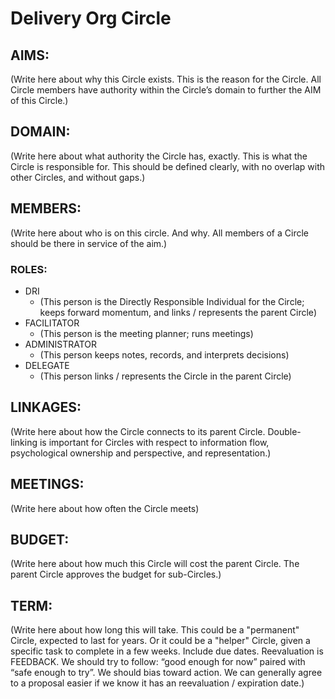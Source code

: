 # Delivery Org Circle

## AIMS:
(Write here about why this Circle exists. This is the reason for the Circle. All Circle members have authority within the Circle’s domain to further the AIM of this Circle.)

## DOMAIN:
(Write here about what authority the Circle has, exactly. This is what the Circle is responsible for. This should be defined clearly, with no overlap with other Circles, and without gaps.)

## MEMBERS:
(Write here about who is on this circle. And why. All members of a Circle should be there in service of the aim.)

### ROLES:
* DRI
  * (This person is the Directly Responsible Individual for the Circle; keeps forward momentum, and links / represents the parent Circle)
* FACILITATOR
  * (This person is the meeting planner; runs meetings)
* ADMINISTRATOR
  * (This person keeps notes, records, and interprets decisions)
* DELEGATE
  * (This person links / represents the Circle in the parent Circle)

## LINKAGES:
(Write here about how the Circle connects to its parent Circle. Double-linking is important for Circles with respect to information flow, psychological ownership and perspective, and representation.)

## MEETINGS:
(Write here about how often the Circle meets)

## BUDGET:
(Write here about how much this Circle will cost the parent Circle. The parent Circle approves the budget for sub-Circles.)

## TERM:
(Write here about how long this will take. This could be a "permanent" Circle, expected to last for years. Or it could be a "helper" Circle, given a specific task to complete in a few weeks. Include due dates. Reevaluation is FEEDBACK. We should try to follow: “good enough for now” paired with “safe enough to try”. We should bias toward action. We can generally agree to a proposal easier if we know it has an reevaluation / expiration date.)

